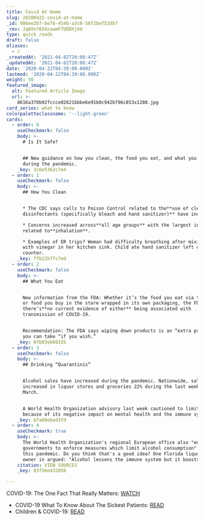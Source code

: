 ```yaml
---
title: Covid At Home
slug: 20200422-covid-at-home
_id: 986ee2b7-be76-454b-a3c0-58f2bef52db7
_rev: Jq8Xn76XXcuwmF7UDDXjkU
type: quick_reads
draft: false
aliases:
  - /
_createdAt: '2021-04-02T20:08:47Z'
_updatedAt: '2021-04-02T20:08:47Z'
date: '2020-04-22T04:39:00.000Z'
lastmod: '2020-04-22T04:39:00.000Z'
weight: 50
featured_image:
  alt: Featured Article Image
  url: >-
    8616a370b92fccce02621bbbe6e91b0c942b796c853x1280.jpg
card_series: what to know
colorpaletteclassname: '--light-green'
cards:
  - order: 0
    useCheckmark: false
    body: >-
      # Is It Safe?


      ## New guidance on how you clean, the food you eat, and what you drink
      during the pandemic.
    _key: 3c6e5362c7e4
  - order: 1
    useCheckmark: false
    body: >-
      ## How You Clean


      * The CDC says calls to Poison Control related to the**use of cleaners and
      disinfectants (specifically bleach and hand sanitizer)** have increased.

      * Concerns increased across**all age groups** with the largest increase
      related to**inhalation**.

      * Examples of ER trips? Woman had difficulty breathing after mixing bleach
      with vinegar in her kitchen sink. Child ate hand sanitizer left on the
      counter.
    _key: ffb22b7fc7ed
  - order: 2
    useCheckmark: false
    body: >-
      ## What You Eat


      New information from the FDA: Whether it’s the food you eat via take-out
      or food you buy in the store wrapped in its own packaging, the FDA says
      there’s**no current evidence of either** being associated with
      transmission of COVID-19.


      Recommendation: The FDA says wiping down products is an “extra precaution”
      you can take “if you wish.”
    _key: 8fb03eb60155
  - order: 3
    useCheckmark: false
    body: >-
      ## Drinking “Quarantinis”


      Alcohol sales have increased during the pandemic. Nationwide, sales
      increased in liquor stores and groceries 22% during the last week of
      March.


      A World Health Organization advisory last week cautioned to limit alcohol
      because of its negative impact on mental health and the immune system.
    _key: bfa00ebed3fd
  - order: 4
    useCheckmark: true
    body: >-
      The World Health Organization's regional European office also "encourages
      governments to enforce measures which limit alcohol consumption" during
      this pandemic. Do you think that's a good idea? One Florida liquor store
      owner in argued: "Alcohol lessens the immune system but it boosts morale."
    citation: VIEW SOURCES
    _key: 83f56e432056

---
```

COVID-19: The One Fact That Really Matters: [WATCH](https://smarthernews.com/article/covid-19-the-one-fact-that-really-matters/)

* COVID-19 What To Know About The Sickest Patients: [READ](https://smarthernews.com/3-things-to-know-about-the-sickest-covid-19-patients/)
* Children & COVID-19: [READ](https://smarthernews.com/children-and-covid/)